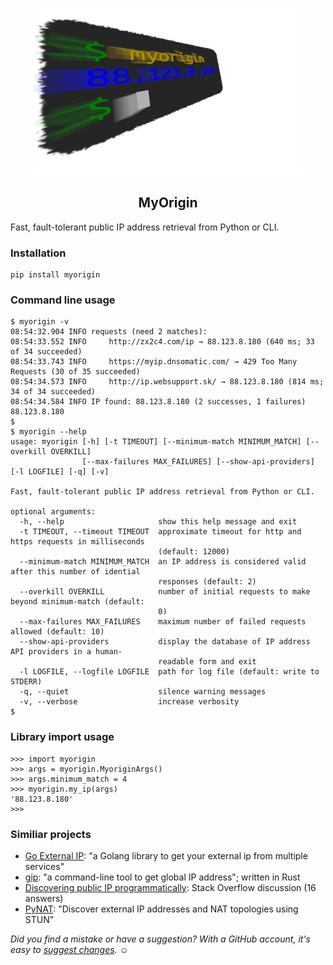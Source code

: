 <p align="center">
  <img src="https://raw.githubusercontent.com/bitinerant/myorigin/main/logo.png" />
</p>

<h2 align="center">MyOrigin</h2>

Fast, fault-tolerant public IP address retrieval from Python or CLI.

### Installation

```
pip install myorigin
```

### Command line usage

```
$ myorigin -v
08:54:32.904 INFO requests (need 2 matches):
08:54:33.552 INFO     http://zx2c4.com/ip → 88.123.8.180 (640 ms; 33 of 34 succeeded)
08:54:33.743 INFO     https://myip.dnsomatic.com/ → 429 Too Many Requests (30 of 35 succeeded)
08:54:34.573 INFO     http://ip.websupport.sk/ → 88.123.8.180 (814 ms; 34 of 34 succeeded)
08:54:34.584 INFO IP found: 88.123.8.180 (2 successes, 1 failures)
88.123.8.180
$ 
$ myorigin --help
usage: myorigin [-h] [-t TIMEOUT] [--minimum-match MINIMUM_MATCH] [--overkill OVERKILL]
                [--max-failures MAX_FAILURES] [--show-api-providers] [-l LOGFILE] [-q] [-v]

Fast, fault-tolerant public IP address retrieval from Python or CLI.

optional arguments:
  -h, --help                     show this help message and exit
  -t TIMEOUT, --timeout TIMEOUT  approximate timeout for http and https requests in milliseconds
                                 (default: 12000)
  --minimum-match MINIMUM_MATCH  an IP address is considered valid after this number of idential
                                 responses (default: 2)
  --overkill OVERKILL            number of initial requests to make beyond minimum-match (default:
                                 0)
  --max-failures MAX_FAILURES    maximum number of failed requests allowed (default: 10)
  --show-api-providers           display the database of IP address API providers in a human-
                                 readable form and exit
  -l LOGFILE, --logfile LOGFILE  path for log file (default: write to STDERR)
  -q, --quiet                    silence warning messages
  -v, --verbose                  increase verbosity
$ 
```

### Library import usage

```
>>> import myorigin
>>> args = myorigin.MyoriginArgs()
>>> args.minimum_match = 4
>>> myorigin.my_ip(args)
'88.123.8.180'
>>> 
```

### Similiar projects

* [Go External IP](https://github.com/GlenDC/go-external-ip/): "a Golang library to get your external ip from multiple services"
* [gip](https://github.com/dalance/gip/): "a command-line tool to get global IP address"; written in Rust
* [Discovering public IP programmatically](https://stackoverflow.com/questions/613471): Stack Overflow discussion (16 answers)
* [PyNAT](https://github.com/aarant/pynat): "Discover external IP addresses and NAT topologies using STUN"


*Did you find a mistake or have a suggestion? With a GitHub account, it's easy to [suggest changes](https://github.com/bitinerant/myorigin/blob/main/README.md).* ☺

